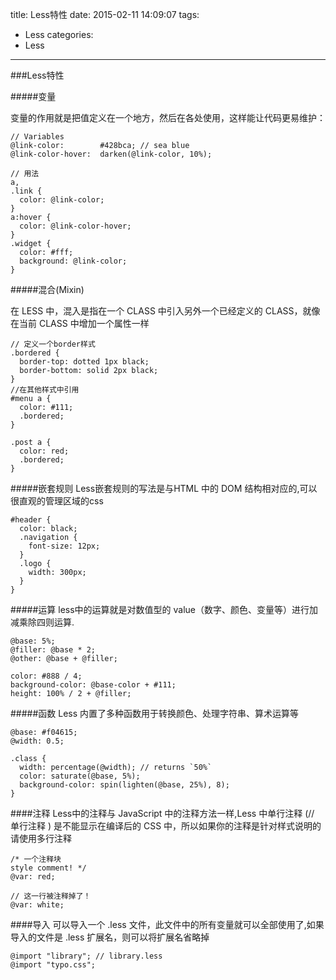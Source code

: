 title: Less特性
date: 2015-02-11 14:09:07
tags:
- Less
categories:
- Less
---
###Less特性

#####变量

变量的作用就是把值定义在一个地方，然后在各处使用，这样能让代码更易维护：
```{bash}
// Variables
@link-color:        #428bca; // sea blue
@link-color-hover:  darken(@link-color, 10%);

// 用法
a,
.link {
  color: @link-color;
}
a:hover {
  color: @link-color-hover;
}
.widget {
  color: #fff;
  background: @link-color;
}
```
#####混合(Mixin)

在 LESS 中，混入是指在一个 CLASS 中引入另外一个已经定义的 CLASS，就像在当前 CLASS 中增加一个属性一样
```{bash}
// 定义一个border样式
.bordered {
  border-top: dotted 1px black;
  border-bottom: solid 2px black;
}
//在其他样式中引用
#menu a {
  color: #111;
  .bordered;
}

.post a {
  color: red;
  .bordered;
}
```

#####嵌套规则
Less嵌套规则的写法是与HTML 中的 DOM 结构相对应的,可以很直观的管理区域的css
```{bash}
#header {
  color: black;
  .navigation {
    font-size: 12px;
  }
  .logo {
    width: 300px;
  }
}
```
#####运算
less中的运算就是对数值型的 value（数字、颜色、变量等）进行加减乘除四则运算.
```{bash}
@base: 5%;
@filler: @base * 2;
@other: @base + @filler;

color: #888 / 4;
background-color: @base-color + #111;
height: 100% / 2 + @filler;
```
#####函数
Less 内置了多种函数用于转换颜色、处理字符串、算术运算等
```{bash}
@base: #f04615;
@width: 0.5;

.class {
  width: percentage(@width); // returns `50%`
  color: saturate(@base, 5%);
  background-color: spin(lighten(@base, 25%), 8);
}
```
####注释
Less中的注释与 JavaScript 中的注释方法一样,Less 中单行注释 (// 单行注释 ) 是不能显示在编译后的 CSS 中，所以如果你的注释是针对样式说明的请使用多行注释
```{bash}
/* 一个注释块
style comment! */
@var: red;

// 这一行被注释掉了！
@var: white;
```
####导入
可以导入一个 .less 文件，此文件中的所有变量就可以全部使用了,如果导入的文件是 .less 扩展名，则可以将扩展名省略掉
```{bash}
@import "library"; // library.less
@import "typo.css";
```
